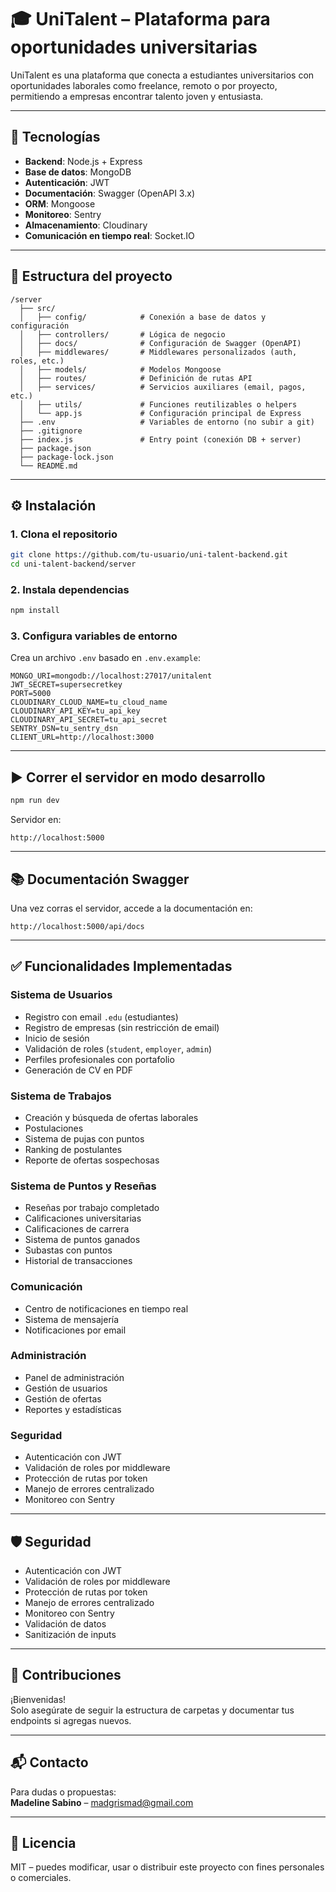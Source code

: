 # 🎓 UniTalent – Plataforma para oportunidades universitarias

UniTalent es una plataforma que conecta a estudiantes universitarios con oportunidades laborales como freelance, remoto o por proyecto, permitiendo a empresas encontrar talento joven y entusiasta.

---

## 🚀 Tecnologías

- **Backend**: Node.js + Express
- **Base de datos**: MongoDB
- **Autenticación**: JWT
- **Documentación**: Swagger (OpenAPI 3.x)
- **ORM**: Mongoose
- **Monitoreo**: Sentry
- **Almacenamiento**: Cloudinary
- **Comunicación en tiempo real**: Socket.IO

---

## 📁 Estructura del proyecto

```
/server
  ├── src/
  │   ├── config/            # Conexión a base de datos y configuración
  │   ├── controllers/       # Lógica de negocio
  │   ├── docs/              # Configuración de Swagger (OpenAPI)
  │   ├── middlewares/       # Middlewares personalizados (auth, roles, etc.)
  │   ├── models/            # Modelos Mongoose
  │   ├── routes/            # Definición de rutas API
  │   ├── services/          # Servicios auxiliares (email, pagos, etc.)
  │   ├── utils/             # Funciones reutilizables o helpers
  │   └── app.js             # Configuración principal de Express
  ├── .env                   # Variables de entorno (no subir a git)
  ├── .gitignore
  ├── index.js               # Entry point (conexión DB + server)
  ├── package.json
  ├── package-lock.json
  └── README.md
```

---

## ⚙️ Instalación

### 1. Clona el repositorio

```bash
git clone https://github.com/tu-usuario/uni-talent-backend.git
cd uni-talent-backend/server
```

### 2. Instala dependencias

```bash
npm install
```

### 3. Configura variables de entorno

Crea un archivo `.env` basado en `.env.example`:

```
MONGO_URI=mongodb://localhost:27017/unitalent
JWT_SECRET=supersecretkey
PORT=5000
CLOUDINARY_CLOUD_NAME=tu_cloud_name
CLOUDINARY_API_KEY=tu_api_key
CLOUDINARY_API_SECRET=tu_api_secret
SENTRY_DSN=tu_sentry_dsn
CLIENT_URL=http://localhost:3000
```

---

## ▶️ Correr el servidor en modo desarrollo

```bash
npm run dev
```

Servidor en:

```
http://localhost:5000
```

---

## 📚 Documentación Swagger

Una vez corras el servidor, accede a la documentación en:

```
http://localhost:5000/api/docs
```

---

## ✅ Funcionalidades Implementadas

### Sistema de Usuarios
- Registro con email `.edu` (estudiantes)
- Registro de empresas (sin restricción de email)
- Inicio de sesión
- Validación de roles (`student`, `employer`, `admin`)
- Perfiles profesionales con portafolio
- Generación de CV en PDF

### Sistema de Trabajos
- Creación y búsqueda de ofertas laborales
- Postulaciones
- Sistema de pujas con puntos
- Ranking de postulantes
- Reporte de ofertas sospechosas

### Sistema de Puntos y Reseñas
- Reseñas por trabajo completado
- Calificaciones universitarias
- Calificaciones de carrera
- Sistema de puntos ganados
- Subastas con puntos
- Historial de transacciones

### Comunicación
- Centro de notificaciones en tiempo real
- Sistema de mensajería
- Notificaciones por email

### Administración
- Panel de administración
- Gestión de usuarios
- Gestión de ofertas
- Reportes y estadísticas

### Seguridad
- Autenticación con JWT
- Validación de roles por middleware
- Protección de rutas por token
- Manejo de errores centralizado
- Monitoreo con Sentry

---

## 🛡️ Seguridad

- Autenticación con JWT
- Validación de roles por middleware
- Protección de rutas por token
- Manejo de errores centralizado
- Monitoreo con Sentry
- Validación de datos
- Sanitización de inputs

---

## 🥉 Contribuciones

¡Bienvenidas!  
Solo asegúrate de seguir la estructura de carpetas y documentar tus endpoints si agregas nuevos.

---

## 📬 Contacto

Para dudas o propuestas:  
**Madeline Sabino** – [madgrismad@gmail.com](mailto:madgrismad@gmail.com)

---

## 🧠 Licencia

MIT – puedes modificar, usar o distribuir este proyecto con fines personales o comerciales.

